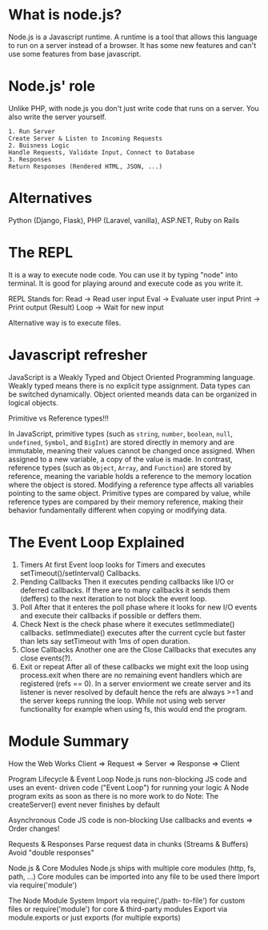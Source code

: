 # What is node.js?

Node.js is a Javascript runtime. A runtime is a tool that allows this language to run on a server instead of a browser. It has some new features and can't use some features from base javascript.

# Node.js' role 

Unlike PHP, with node.js you don't just write code that runs on a server. You also write the server yourself.

    1. Run Server
    Create Server & Listen to Incoming Requests
    2. Buisness Logic
    Handle Requests, Validate Input, Connect to Database
    3. Responses
    Return Responses (Rendered HTML, JSON, ...)

# Alternatives

Python (Django, Flask), PHP (Laravel, vanilla), ASP.NET, Ruby on Rails

# The REPL

It is a way to execute node code. You can use it by typing "node" into terminal. It is good for playing around and execute code as you write it.

REPL Stands for:
Read -> Read user input
Eval -> Evaluate user input
Print -> Print output (Result)
Loop -> Wait for new input

Alternative way is to execute files.

# Javascript refresher

JavaScript is a Weakly Typed and Object Oriented Programming language.
Weakly typed means there is no explicit type assignment. Data types can be switched dynamically.
Object oriented meands data can be organized in logical objects.

Primitive vs Reference types!!!

In JavaScript, primitive types (such as `string`, `number`, `boolean`, `null`, `undefined`, `Symbol`, and `BigInt`) are stored directly in memory and are immutable, meaning their values cannot be changed once assigned. When assigned to a new variable, a copy of the value is made. In contrast, reference types (such as `Object`, `Array`, and `Function`) are stored by reference, meaning the variable holds a reference to the memory location where the object is stored. Modifying a reference type affects all variables pointing to the same object. Primitive types are compared by value, while reference types are compared by their memory reference, making their behavior fundamentally different when copying or modifying data.

# The Event Loop Explained

1. Timers
At first Event loop looks for Timers and executes setTimeout()/setInterval() Callbacks.
2. Pending Callbacks
Then it executes pending callbacks like I/O or deferred callbacks. If there are to many callbacks it sends them (deffers) to the next iteration to not block the event loop.
3. Poll
After that it enteres the poll phase where it looks for new I/O events and execute their callbacks if possible or deffers them.
4. Check
Next is the check phase where it executes setImmediate() callbacks. setImmediate() executes after the current cycle but faster than lets say setTimeout with 1ms of open duration.
5. Close Callbacks
Another one are the Close Callbacks that executes any close events(?).
6. Exit or repeat
After all of these callbacks we might exit the loop using process.exit when there are no remaining event handlers which are registered (refs == 0). In a server enviorment we create server and its listener is never resolved by default hence the refs are always >=1 and the server keeps running the loop.
While not using web server functionality for example when using fs, this would end the program.

# Module Summary

How the Web Works
Client => Request => Server => Response => Client

Program Lifecycle & Event Loop
Node.js runs non-blocking JS code and uses an event- driven code ("Event Loop") for running your logic
A Node program exits as soon as there is no more work to do
Note: The createServer() event never finishes by default

Asynchronous Code
JS code is non-blocking 
Use callbacks and events => Order changes!

Requests & Responses
Parse request data in chunks (Streams & Buffers) 
Avoid "double responses"

Node.js & Core Modules
Node.js ships with multiple core modules (http, fs, path, ...) 
Core modules can be imported into any file to be used there 
Import via require('module')

The Node Module System
Import via require('./path- to-file') for custom files or require('module') for core & third-party modules 
Export via module.exports or just exports (for multiple exports)